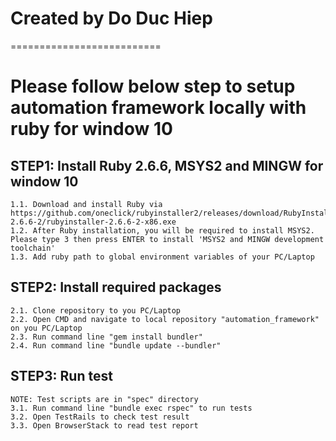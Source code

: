 # Created by Do Duc Hiep
==========================

# Please follow below step to setup automation framework locally with ruby for window 10

## STEP1: Install Ruby 2.6.6, MSYS2 and MINGW for window 10
    1.1. Download and install Ruby via https://github.com/oneclick/rubyinstaller2/releases/download/RubyInstaller-2.6.6-2/rubyinstaller-2.6.6-2-x86.exe
    1.2. After Ruby installation, you will be required to install MSYS2. Please type 3 then press ENTER to install 'MSYS2 and MINGW development toolchain'
    1.3. Add ruby path to global environment variables of your PC/Laptop

## STEP2: Install required packages
    2.1. Clone repository to you PC/Laptop
    2.2. Open CMD and navigate to local repository "automation_framework" on you PC/Laptop
    2.3. Run command line "gem install bundler"
    2.4. Run command line "bundle update --bundler"

## STEP3: Run test
    NOTE: Test scripts are in "spec" directory
    3.1. Run command line "bundle exec rspec" to run tests
    3.2. Open TestRails to check test result
    3.3. Open BrowserStack to read test report
